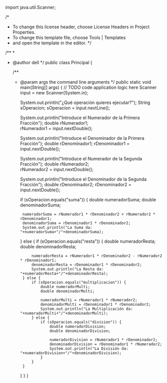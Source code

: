 import java.util.Scanner;

/*
 * To change this license header, choose License Headers in Project Properties.
 * To change this template file, choose Tools | Templates
 * and open the template in the editor.
 */

/**
 *
 * @author dell
 */
public class Principal {

    /**
     * @param args the command line arguments
     */
    public static void main(String[] args) {
        // TODO code application logic here
        Scanner input = new Scanner(System.in);
        
        System.out.println("¿Qué operación quieres ejecutar?");
        String sOperacion;
        sOperacion = input.nextLine();
        
        System.out.println("Introduce el Numerador de la Primera Fracción");
        double rNumerador1;        
        rNumerador1 = input.nextDouble();
        
        System.out.println("Introduce el Denominador de la Primera Fracción");
        double rDenominador1;
        rDenominador1 = input.nextDouble();
        
        System.out.println("Introduce el Numerador de la Segunda Fracción");
        double rNumerador2;        
        rNumerador2 = input.nextDouble();
        
        System.out.println("Introduce el Denominador de la Segunda Fracción");
        double rDenominador2;
        rDenominador2 = input.nextDouble();

        if (sOperacion.equals("suma")) {
            double numeradorSuma;
            double denominadorSuma;
            
            numeradorSuma = rNumerador1 * rDenominador2 + rNumerador2 * rDenominador1;
            denominadorSuma = rDenominador1 * rDenominador2;
            System.out.println("La Suma da: "+numeradorSuma+"/"+denominadorSuma);
        } else {
            if (sOperacion.equals("resta")) {
                double numeradorResta;
                double denominadorResta;
                
                numeradorResta = rNumerador1 * rDenominador2 - rNumerador2 * rDenominador1;
                denominadorResta = rDenominador1 * rDenominador2;
                System.out.println("La Resta da: "+numeradorResta+"/"+denominadorResta);
            } else {
                if (sOperacion.equals("multiplicacion")) {
                    double numeradorMulti;
                    double denominadorMulti;
                    
                    numeradorMulti = rNumerador1 * rNumerador2;
                    denominadorMulti = rDenominador1 * rDenominador2;
                    System.out.println("La Multiplicación da: "+numeradorMulti+"/"+denominadorMulti);
                } else {
                    if (sOperacion.equals("division")) {
                        double numeradorDivision;
                        double denominadorDivision;
                        
                        numeradorDivision = rNumerador1 * rDenominador2;
                        denominadorDivision = rDenominador1 * rNumerador2;
                        System.out.println("La División da: "+numeradorDivision+"/"+denominadorDivision);
                    }
                }
            }
        }
    }
}
